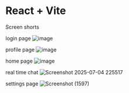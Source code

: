 # React + Vite

Screen shorts

login page
![image](https://github.com/user-attachments/assets/9a9ef20e-19bf-46fd-b19c-cd5f49dd234b) 

profile page
![image](https://github.com/user-attachments/assets/46c461c7-fac8-4333-8ef5-52d688549c46)

home page 
![image](https://github.com/user-attachments/assets/8f18ddab-508d-4526-af05-cd0cf4e7dee3)

real time chat
![Screenshot 2025-07-04 225517](https://github.com/user-attachments/assets/91fa5d3d-1781-4ff5-8653-e47a329baaea)

settings page
![Screenshot (1597)](https://github.com/user-attachments/assets/e2799e2c-5326-4900-9cbc-2c1b5d86f580)



